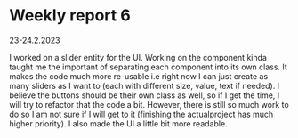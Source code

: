 # Weekly report 6

23-24.2.2023

I worked on a slider entity for the UI. Working on the component kinda taught me the important of separating each component into its own class.
It makes the code much more re-usable i.e right now I can just create as many sliders as I want to (each with different size, value, text if needed).
I believe the buttons should be their own class as well, so if I get the time, I will try to refactor that the code a bit. However,
there is still so much work to do so I am not sure if I will get to it (finishing the actualproject has much higher priority). I also made the UI a little bit
more readable.
